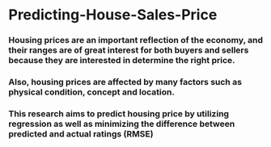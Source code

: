 # Predicting-House-Sales-Price
### Housing prices are an important reflection of the economy, and their ranges are of great interest for both buyers and sellers  because they are interested in determine the right price.
### Also, housing prices are affected by many factors such as physical condition, concept and location. 
### This research aims to predict housing price by utilizing regression as well as minimizing the difference between predicted and actual ratings (RMSE)
